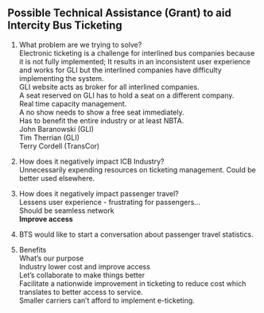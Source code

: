 
## Possible Technical Assistance (Grant) to aid Intercity Bus Ticketing 

1.  What problem are we trying to solve?   
Electronic ticketing is a challenge for interlined bus companies because it is not fully implemented; It results in an inconsistent user experience and works for GLI but the interlined companies have difficulty implementing the system.   
GLI website acts as broker for all interlined companies.  
A seat reserved on GLI has to hold a seat on a different company.  
Real time capacity management.  
A no show needs to show a free seat immediately.  
Has to benefit the entire industry or at least NBTA.  
John Baranowski (GLI)  
Tim Therrian (GLI)  
Terry Cordell (TransCor)  

2.  How does it negatively impact ICB Industry?  
Unnecessarily expending resources on ticketing management.  Could be better used elsewhere.  

3.  How does it negatively impact passenger travel?  
Lessens user experience - frustrating for passengers…  
Should be seamless network  
**Improve access**   

4.  BTS would like to start a conversation about passenger travel statistics.  

5.  Benefits  
What’s our purpose  
Industry lower cost and improve access  
Let’s collaborate to make things better  
Facilitate a nationwide improvement in ticketing to reduce cost which translates to better access to service.  
Smaller carriers can’t afford to implement e-ticketing.  
